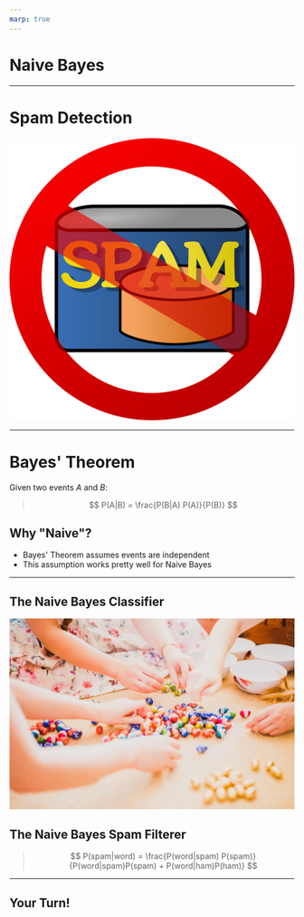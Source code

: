 ```yaml
---
marp: true
---
```


# Naive Bayes

<!--
This unit is about an algorithm called "Naive Bayes". It is one of the most popular classifier algorithms, especially for spam
detection and filtering.

-->

---

# Spam Detection

![](res/no_spam.png)

<!--
One of the most common uses of Naive Bayes is in spam detection. It is one of the simplest algorithms to use for detecting
"spammy" language in a block of text (for example, an email).

Image Details:
* [no_spam.png](https://pixabay.com/vectors/email-mail-spam-message-e-mail-29853/): Pixabay License

-->

---

# Bayes' Theorem

Given two events $A$ and $B$:

> $$ P(A|B) = \frac{P(B|A) P(A)}{P(B)} $$

<!--
Don't need to go too into detail on Bayes Theorem. Just know that it is based on conditional probability of one event given
another, and it is the basis of the Naive Bayes algorithm, as well as the entire field of Bayesian Statistics!

Bayes' Theorem allows us to calculate the probability of one event (A) given another event (B), if we know the probability of
the reverse conditionality, B given A.

-->

## Why "Naive"?

- Bayes' Theorem assumes events are independent
- This assumption works pretty well for Naive Bayes

<!--
The "naive" assumption can actually be extended from independence to low multicollinearity, or "almost" independence. This is
never actually true, and can be cause for error. Naive Bayes does not perform well for more complex tasks; NLP is usually a
better choice. But for spam detection, Naive Bayes works well.

-->

---

## The Naive Bayes Classifier

![](res/sorting_eggs.jpeg)

<!--
The Naive Bayes classifier is one of the simplest but most effective classifiers.

The classifier calculates the conditional probability of seeing all of the options, given the data, and just chooses the option
with the highest probability.

Image Details:
[sorting_eggs.jpeg](https://unsplash.com/photos/BiZ-_6kNjbI): Unsplash License

-->

## The Naive Bayes Spam Filterer

> $$ P(spam|word) = \frac{P(word|spam) P(spam)}{P(word|spam)P(spam) + P(word|ham)P(ham)} $$

<!--
Walk students through this formula.

- "spam" is the event a given email is spam. $P(spam)$ is usually set as a threshold, e.g. 5% of all emails are spam.
- "word" is the event of seeing a given word. $P(word|spam)$ and $P(word|ham)$ are usually set by the user. For example,
"GIVEAWAY" is likely to be a spammy word. These can also be set using historical data.
- "ham" is the event a given email is not spam. $P(ham)$ is $1 - P(spam)$.

-->

---

## Your Turn!

<!--
Direct students to the colab.

-->
